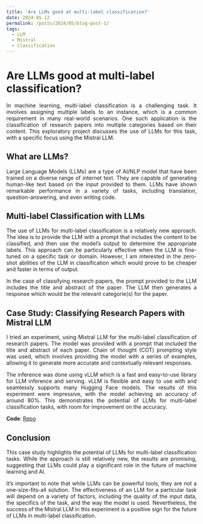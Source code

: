```yaml
---
title: 'Are LLMs good at multi-label classification?'
date: 2024-05-12
permalink: /posts/2024/05/blog-post-1/
tags:
  - LLM
  - Mistral
  - Classification
---
```


Are LLMs good at multi-label classification?
======
<p align="justify"> 
In machine learning, multi-label classification is a challenging task. It involves assigning multiple labels to an instance, which is a common requirement in many real-world scenarios. One such application is the classification of research papers into multiple categories based on their content. This exploratory project discusses the use of LLMs for this task, with a specific focus using the Mistral LLM.</p>

What are LLMs?
------
<p align="justify"> 
Large Language Models (LLMs) are a type of AI/NLP model that have been trained on a diverse range of internet text. They are capable of generating human-like text based on the input provided to them. LLMs have shown remarkable performance in a variety of tasks, including translation, question-answering, and even writing code.</p>

Multi-label Classification with LLMs
------
<p align="justify"> 
The use of LLMs for multi-label classification is a relatively new approach. The idea is to provide the LLM with a prompt that includes the content to be classified, and then use the model’s output to determine the appropriate labels. This approach can be particularly effective when the LLM is fine-tuned on a specific task or domain. However, I am interested in the zero-shot abilities of the LLM in classification which would prove to be cheaper and faster in terms of output.</p>
<p align="justify"> 
In the case of classifying research papers, the prompt provided to the LLM includes the title and abstract of the paper. The LLM then generates a response which would be the relevant categorie(s) for the paper.</p>

Case Study: Classifying Research Papers with Mistral LLM
------
<p align="justify"> 
I tried an experiment, using Mistral LLM for the multi-label classification of research papers. The model was provided with a prompt that included the title and abstract of each paper. Chain of thought (COT) prompting style was used, which involves providing the model with a series of examples, allowing it to generate more accurate and contextually relevant responses.</p>
<p align="justify"> 
The inference was done using vLLM which is a fast and easy-to-use library for LLM inference and serving. vLLM is flexible and easy to use with and seamlessly supports many Hugging Face models. The results of this experiment were impressive, with the model achieving an accuracy of around 80%. This demonstrates the potential of LLMs for multi-label classification tasks, with room for improvement on the accuracy.</p>

**Code**: [Repo](https://github.com/emmanuelrajapandian/Advanced-Prompt-Engineering-LLMs/blob/main/Multi-label%20classification%20using%20LLMs.ipynb)

Conclusion
------
<p align="justify"> 
This case study highlights the potential of LLMs for multi-label classification tasks. While the approach is still relatively new, the results are promising, suggesting that LLMs could play a significant role in the future of machine learning and AI.</p>
<p align="justify"> 
It’s important to note that while LLMs can be powerful tools, they are not a one-size-fits-all solution. The effectiveness of an LLM for a particular task will depend on a variety of factors, including the quality of the input data, the specifics of the task, and the way the model is used. Nevertheless, the success of the Mistral LLM in this experiment is a positive sign for the future of LLMs in multi-label classification.</p>

